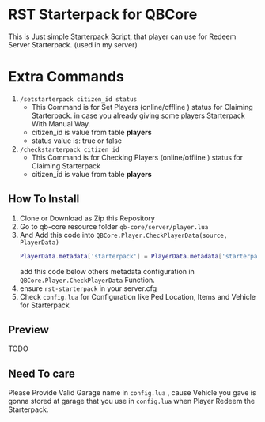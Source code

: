 # RST Starterpack for QBCore

This is Just simple Starterpack Script, that player can use for Redeem Server Starterpack. (used in my server)


# Extra Commands

1. `/setstarterpack citizen_id status` 
	- This Command is for Set Players (online/offline ) status for Claiming Starterpack. in case you already giving some players Starterpack With Manual Way.
	- citizen_id is value from table **players**
	- status value is: true or false
2. `/checkstarterpack citizen_id` 
	- This Command is for Checking Players (online/offline ) status for Claiming Starterpack
	- citizen_id is value from table **players**

## How To Install

1. Clone or Download as Zip this Repository
2. Go to qb-core resource folder `qb-core/server/player.lua`
3. And Add this code into `QBCore.Player.CheckPlayerData(source,  PlayerData)`
	```lua
	PlayerData.metadata['starterpack'] = PlayerData.metadata['starterpack'] or  false
	```
	add this code below others metadata configuration in ``QBCore.Player.CheckPlayerData`` Function.
4. ensure ``rst-starterpack`` in your server.cfg
5. Check ``config.lua`` for Configuration like Ped Location, Items and Vehicle for Starterpack

## Preview

TODO

## Need To care

Please Provide Valid Garage name in ``config.lua`` , cause Vehicle you gave is gonna stored at garage that you use in ``config.lua`` when Player Redeem the Starterpack.